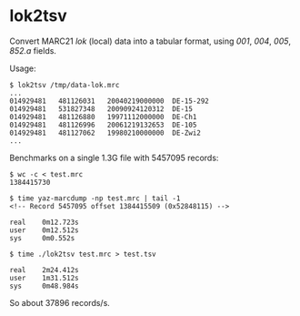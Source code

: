 lok2tsv
=======

Convert MARC21 *lok* (local) data into a tabular format, using *001*, *004*, 
*005*, *852.a* fields.

Usage:

    $ lok2tsv /tmp/data-lok.mrc
    ...
    014929481   481126031   20040219000000  DE-15-292
    014929481   531827348   20090924120312  DE-15
    014929481   481126880   19971112000000  DE-Ch1
    014929481   481126996   20061219132653  DE-105
    014929481   481127062   19980210000000  DE-Zwi2
    ...


Benchmarks on a single 1.3G file with 5457095 records:

    $ wc -c < test.mrc
    1384415730

    $ time yaz-marcdump -np test.mrc | tail -1
    <!-- Record 5457095 offset 1384415509 (0x52848115) -->

    real    0m12.723s
    user    0m12.512s
    sys     0m0.552s

    $ time ./lok2tsv test.mrc > test.tsv

    real    2m24.412s
    user    1m31.512s
    sys     0m48.984s

So about 37896 records/s.
